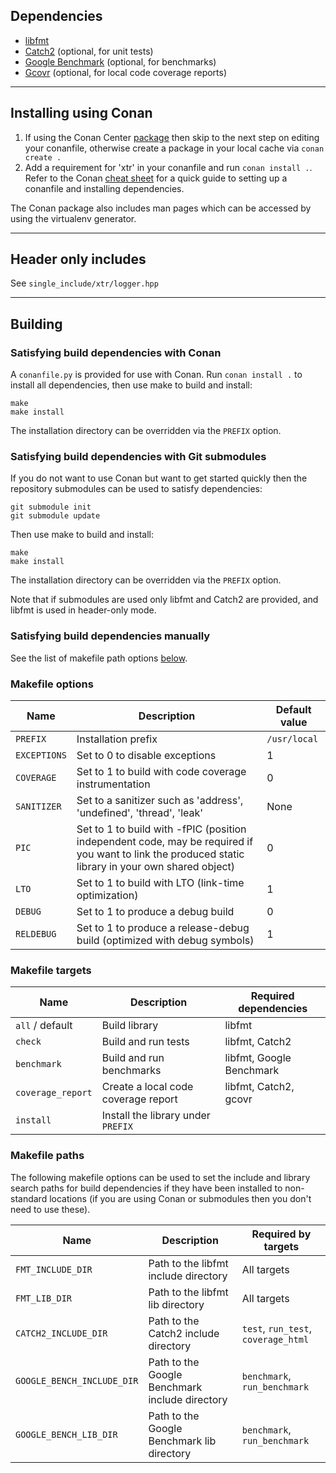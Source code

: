 ## Dependencies

* [libfmt](https://github.com/fmtlib/fmt)
* [Catch2](https://github.com/catchorg/Catch2) (optional, for unit tests)
* [Google Benchmark](https://github.com/google/benchmark) (optional, for benchmarks)
* [Gcovr](https://github.com/gcovr/gcovr) (optional, for local code coverage reports)

---

## Installing using Conan

1. If using the Conan Center [package](https://conan.io/center/search/xtr) then skip to the
next step on editing your conanfile, otherwise create a package in your local cache via `conan create .`
2. Add a requirement for 'xtr' in your conanfile and run `conan install .`. Refer to the Conan
   [cheat sheet](https://docs.conan.io/en/latest/cheatsheet.html#using-packages-in-an-application)
   for a quick guide to setting up a conanfile and installing dependencies.

The Conan package also includes man pages which can be accessed by using the virtualenv generator.

---

## Header only includes

See `single_include/xtr/logger.hpp`

---

## Building

### Satisfying build dependencies with Conan

A `conanfile.py` is provided for use with Conan. Run `conan install .` to
install all dependencies, then use make to build and install:

```
make
make install
```

The installation directory can be overridden via the `PREFIX` option.

### Satisfying build dependencies with Git submodules

If you do not want to use Conan but want to get started quickly then
the repository submodules can be used to satisfy dependencies:

```
git submodule init
git submodule update
```

Then use make to build and install:

```
make
make install
```

The installation directory can be overridden via the `PREFIX` option.

Note that if submodules are used only libfmt and Catch2 are provided, and libfmt is used in header-only mode.

### Satisfying build dependencies manually

See the list of makefile path options [below](#makefile-paths).

### Makefile options

Name         | Description                    | Default value
-------------|--------------------------------|--------------
`PREFIX`     | Installation prefix            | `/usr/local`
`EXCEPTIONS` | Set to 0 to disable exceptions | 1
`COVERAGE`   | Set to 1 to build with code coverage instrumentation | 0
`SANITIZER`  | Set to a sanitizer such as 'address', 'undefined', 'thread', 'leak' | None
`PIC`        | Set to 1 to build with -fPIC (position independent code, may be required if you want to link the produced static library in your own shared object) | 0
`LTO`        | Set to 1 to build with LTO (link-time optimization) | 1
`DEBUG`      | Set to 1 to produce a debug build | 0
`RELDEBUG`   | Set to 1 to produce a release-debug build (optimized with debug symbols) | 1

### Makefile targets

Name                     | Description         | Required dependencies
-------------------------|---------------------|------------------
`all` / default          | Build library       | libfmt
`check`                  | Build and run tests | libfmt, Catch2
`benchmark`              | Build and run benchmarks | libfmt, Google Benchmark
`coverage_report`        | Create a local code coverage report | libfmt, Catch2, gcovr
`install`                | Install the library under `PREFIX` |

### Makefile paths

The following makefile options can be used to set the include and library
search paths for build dependencies if they have been installed to non-standard
locations (if you are using Conan or submodules then you don't need to use
these).

Name                       | Description | Required by targets
---------------------------|-------------|--------------------
`FMT_INCLUDE_DIR`          | Path to the libfmt include directory | All targets
`FMT_LIB_DIR`              | Path to the libfmt lib directory | All targets
`CATCH2_INCLUDE_DIR`       | Path to the Catch2 include directory | `test`, `run_test`, `coverage_html`
`GOOGLE_BENCH_INCLUDE_DIR` | Path to the Google Benchmark include directory | `benchmark`, `run_benchmark`
`GOOGLE_BENCH_LIB_DIR`     | Path to the Google Benchmark lib directory | `benchmark`, `run_benchmark`
